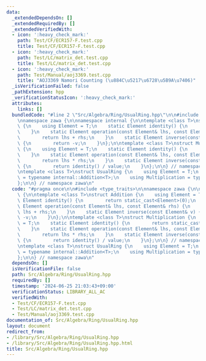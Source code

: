 ```yaml
---
data:
  _extendedDependsOn: []
  _extendedRequiredBy: []
  _extendedVerifiedWith:
  - icon: ':heavy_check_mark:'
    path: Test/CF/ECR157-F.test.cpp
    title: Test/CF/ECR157-F.test.cpp
  - icon: ':heavy_check_mark:'
    path: Test/LC/matrix_det.test.cpp
    title: Test/LC/matrix_det.test.cpp
  - icon: ':heavy_check_mark:'
    path: Test/Manual/aoj3369.test.cpp
    title: "AOJ3369 Namori Counting (\u884C\u5217\u6728\u5B9A\u7406)"
  _isVerificationFailed: false
  _pathExtension: hpp
  _verificationStatusIcon: ':heavy_check_mark:'
  attributes:
    links: []
  bundledCode: "#line 2 \"Src/Algebra/Ring/UsualRing.hpp\"\n\n#include <type_traits>\n\
    \nnamespace zawa {\n\nnamespace internal {\n\ntemplate <class T>\nstruct Addition\
    \ {\n    using Element = T;\n    static Element identity() {\n        return static_cast<Element>(0);\n\
    \    }\n    static Element operation(const Element& lhs, const Element& rhs) {\n\
    \        return lhs + rhs;\n    }\n    static Element inverse(const Element& v)\
    \ {\n        return -v;\n    }\n};\n\ntemplate <class T>\nstruct Multiplication\
    \ {\n    using Element = T;\n    static Element identity() {\n        return static_cast<Element>(1);\n\
    \    }\n    static Element operation(const Element& lhs, const Element& rhs) {\n\
    \        return lhs * rhs;\n    }\n    static Element inverse(const Element& value)\
    \ {\n        return identity() / value;\n    }\n};\n\n} // namespace internal\n\
    \ntemplate <class T>\nstruct UsualRing {\n    using Element = T;\n    using Addition\
    \ = typename internal::Addition<T>;\n    using Multiplication = typename internal::Multiplication<T>;\n\
    };\n\n} // namespace zawa\n"
  code: "#pragma once\n\n#include <type_traits>\n\nnamespace zawa {\n\nnamespace internal\
    \ {\n\ntemplate <class T>\nstruct Addition {\n    using Element = T;\n    static\
    \ Element identity() {\n        return static_cast<Element>(0);\n    }\n    static\
    \ Element operation(const Element& lhs, const Element& rhs) {\n        return\
    \ lhs + rhs;\n    }\n    static Element inverse(const Element& v) {\n        return\
    \ -v;\n    }\n};\n\ntemplate <class T>\nstruct Multiplication {\n    using Element\
    \ = T;\n    static Element identity() {\n        return static_cast<Element>(1);\n\
    \    }\n    static Element operation(const Element& lhs, const Element& rhs) {\n\
    \        return lhs * rhs;\n    }\n    static Element inverse(const Element& value)\
    \ {\n        return identity() / value;\n    }\n};\n\n} // namespace internal\n\
    \ntemplate <class T>\nstruct UsualRing {\n    using Element = T;\n    using Addition\
    \ = typename internal::Addition<T>;\n    using Multiplication = typename internal::Multiplication<T>;\n\
    };\n\n} // namespace zawa\n"
  dependsOn: []
  isVerificationFile: false
  path: Src/Algebra/Ring/UsualRing.hpp
  requiredBy: []
  timestamp: '2024-06-25 21:03:43+09:00'
  verificationStatus: LIBRARY_ALL_AC
  verifiedWith:
  - Test/CF/ECR157-F.test.cpp
  - Test/LC/matrix_det.test.cpp
  - Test/Manual/aoj3369.test.cpp
documentation_of: Src/Algebra/Ring/UsualRing.hpp
layout: document
redirect_from:
- /library/Src/Algebra/Ring/UsualRing.hpp
- /library/Src/Algebra/Ring/UsualRing.hpp.html
title: Src/Algebra/Ring/UsualRing.hpp
---
```

